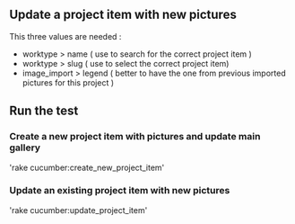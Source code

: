 ## Update a project item with new pictures
This three values are needed :
 - worktype > name ( use to search for the correct project item )
 - worktype > slug ( use to select the correct project item)
 - image_import > legend ( better to have the one from previous imported pictures for this project )

## Run the test

### Create a new project item with pictures and update main gallery
'rake cucumber:create_new_project_item'

### Update an existing project item with new pictures

'rake cucumber:update_project_item'
